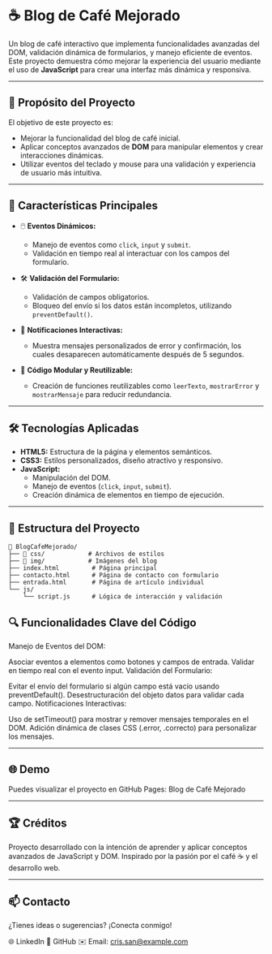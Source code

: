# ☕ Blog de Café Mejorado  

Un blog de café interactivo que implementa funcionalidades avanzadas del DOM, validación dinámica de formularios, y manejo eficiente de eventos. Este proyecto demuestra cómo mejorar la experiencia del usuario mediante el uso de **JavaScript** para crear una interfaz más dinámica y responsiva.  

---

## 🎯 Propósito del Proyecto  
El objetivo de este proyecto es:  
- Mejorar la funcionalidad del blog de café inicial.  
- Aplicar conceptos avanzados de **DOM** para manipular elementos y crear interacciones dinámicas.  
- Utilizar eventos del teclado y mouse para una validación y experiencia de usuario más intuitiva.  

---

## 🚀 Características Principales  
- 🖱️ **Eventos Dinámicos:**  
  - Manejo de eventos como `click`, `input` y `submit`.  
  - Validación en tiempo real al interactuar con los campos del formulario.  

- 🛠️ **Validación del Formulario:**  
  - Validación de campos obligatorios.  
  - Bloqueo del envío si los datos están incompletos, utilizando `preventDefault()`.  

- 💬 **Notificaciones Interactivas:**  
  - Muestra mensajes personalizados de error y confirmación, los cuales desaparecen automáticamente después de 5 segundos.  

- 🔄 **Código Modular y Reutilizable:**  
  - Creación de funciones reutilizables como `leerTexto`, `mostrarError` y `mostrarMensaje` para reducir redundancia.  

---

## 🛠️ Tecnologías Aplicadas  
- **HTML5:** Estructura de la página y elementos semánticos.  
- **CSS3:** Estilos personalizados, diseño atractivo y responsivo.  
- **JavaScript:**  
  - Manipulación del DOM.  
  - Manejo de eventos (`click`, `input`, `submit`).  
  - Creación dinámica de elementos en tiempo de ejecución.  

---

## 📂 Estructura del Proyecto  
```plaintext
📁 BlogCafeMejorado/
├── 📁 css/            # Archivos de estilos
├── 📁 img/            # Imágenes del blog
├── index.html         # Página principal
├── contacto.html      # Página de contacto con formulario
├── entrada.html       # Página de artículo individual
└── js/
    └── script.js      # Lógica de interacción y validación
```

## 🔍 Funcionalidades Clave del Código
Manejo de Eventos del DOM:

Asociar eventos a elementos como botones y campos de entrada.
Validar en tiempo real con el evento input.
Validación del Formulario:

Evitar el envío del formulario si algún campo está vacío usando preventDefault().
Desestructuración del objeto datos para validar cada campo.
Notificaciones Interactivas:

Uso de setTimeout() para mostrar y remover mensajes temporales en el DOM.
Adición dinámica de clases CSS (.error, .correcto) para personalizar los mensajes.

---

## 🌐 Demo
Puedes visualizar el proyecto en GitHub Pages: Blog de Café Mejorado

---

## 🏆 Créditos
Proyecto desarrollado con la intención de aprender y aplicar conceptos avanzados de JavaScript y DOM. Inspirado por la pasión por el café ☕ y el desarrollo web.

---

## 📫 Contacto
¿Tienes ideas o sugerencias? ¡Conecta conmigo!

🌐 LinkedIn
🐙 GitHub
✉️ Email: cris.san@example.com
